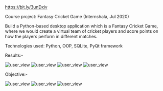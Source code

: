 https://bit.ly/3unDxiv

Course project: Fantasy Cricket Game 
(Internshala, Jul 2020)

Build a Python-based desktop application which is a Fantasy Cricket Game, where we would create a virtual team of cricket players and score points on how the players perform in different matches.

Technologies used: Python, OOP, SQLite, PyQt framework


Results:-

![user_view](/result_screenshot/game.png)
![user_view](/result_screenshot/dialog_score.png)
![user_view](/result_screenshot/instruction.png)
![user_view](/result_screenshot/rule.png)


Objective:-

![user_view](/img/intro1.jpg)
![user_view](/img/intro2.jpg)
![user_view](/img/intro3.jpg)
